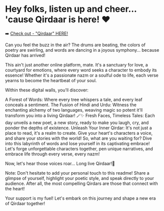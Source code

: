 
# Hey folks, listen up and cheer... 'cause Qirdaar is here! ❤️
➡️ [Check out - "Qirdaar" HERE!](davesohamm.github.io/qirdaar)

Can you feel the buzz in the air? The drums are beating, the colors of poetry are swirling, and words are dancing in a joyous symphony... because Qirdaar has arrived!

This ain't just another online platform, mate. It's a sanctuary for love, a courtyard for emotions, where every word seeks a character to embody its essence! Whether it's a passionate nazm or a soulful ode to life, each verse yearns to become the heartbeat of your soul.

Within these digital walls, you'll discover:

A Forest of Words: Where every tree whispers a tale, and every leaf conceals a sentiment.
The Fusion of Hindi and Urdu: Witness the enchanting alchemy of two languages, weaving magic so potent it'll transform you into a living Qirdaar! 🪄✨
Fresh Faces, Timeless Tales: Each day unveils a new poet, a new story, ready to make you laugh, cry, and ponder the depths of existence.
Unleash Your Inner Qirdar: It's not just a place to read, it's a realm to create. Give your heart's characters a voice, and share your stories with the world!
So, what are you waiting for? Dive into this labyrinth of words and lose yourself in its captivating embrace! Let's forge unforgettable characters together, pen unique narratives, and embrace life through every verse, every nazm!

Now, let's hear those voices roar... Long live Qirdaar!🥳

Note: Don't hesitate to add your personal touch to this readme! Share a glimpse of yourself, highlight your poetic style, and speak directly to your audience. After all, the most compelling Qirdars are those that connect with the heart!

Your support is my fuel! Let's embark on this journey and shape a new era of Qirdaar together!
